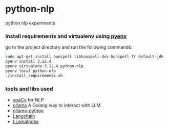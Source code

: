 # python-nlp
python nlp experiments


### Install requirements and virtualenv using [pyenv](https://github.com/pyenv/pyenv)
go to the project directory and run the following commands:
```bash
sudo apt-get install hunspell libhunspell-dev hunspell-fr default-jdk
pyenv install 3.12.4
pyenv virtualenv 3.12.4 python-nlp
pyenv local python-nlp
./install_requirements.sh
```




### tools and libs used
- [spaCy](https://spacy.io/) for NLP
- [ollama](https://github.com/ollama/ollama) A Golang way to interact with LLM 
- [ollama-python](https://github.com/ollama/ollama-python)
- [Langchain](https://python.langchain.com/) 
- [LLamaIndex](https://docs.llamaindex.ai/en/stable/)